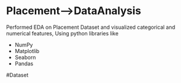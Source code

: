 # Placement-->DataAnalysis
Performed EDA on Placement Dataset and visualized categorical and numerical features, Using python libraries like 
* NumPy
* Matplotlib
* Seaborn
* Pandas

#Dataset

